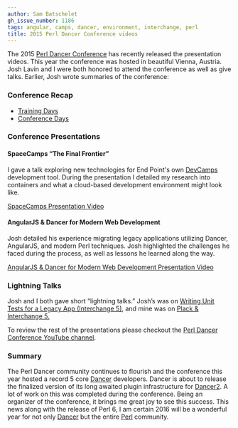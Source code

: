 ```yaml
---
author: Sam Batschelet
gh_issue_number: 1186
tags: angular, camps, dancer, environment, interchange, perl
title: 2015 Perl Dancer Conference videos
---
```


The 2015 [Perl Dancer Conference](http://perl.dance) has recently released the presentation videos. This year the conference was hosted in beautiful Vienna, Austria.  Josh Lavin and I were both honored to attend the conference as well as give talks.  Earlier, Josh wrote summaries of the conference:

### Conference Recap

- [Training Days](/blog/2015/10/28/perl-dancer-conference-2015-report)
- [Conference Days](/blog/2015/10/30/perl-dancer-conference-2015-report_30)

### Conference Presentations

#### SpaceCamps “The Final Frontier”

I gave a talk exploring new technologies for End Point's own [DevCamps](http://devcamps.org) development tool. During the presentation I detailed my research into containers and what a cloud-based development environment might look like.

[SpaceCamps Presentation Video](https://www.youtube.com/watch?v=IYKs8FF8--Y)

#### AngularJS & Dancer for Modern Web Development

Josh detailed his experience migrating legacy applications utilizing Dancer, AngularJS, and modern Perl techniques. Josh highlighted the challenges he faced during the process, as well as lessons he learned along the way.

[AngularJS & Dancer for Modern Web Development Presentation Video](https://www.youtube.com/watch?v=m7q6QbSHrkA)

### Lightning Talks

Josh and I both gave short “lightning talks.” Josh’s was on [Writing Unit Tests for a Legacy App (Interchange 5)](https://youtu.be/-eg21qxxIAA?t=12m47s), and mine was on [Plack & Interchange 5.](https://youtu.be/-eg21qxxIAA?t=19m11s)

To review the rest of the presentations please checkout the [Perl Dancer Conference YouTube channel](https://www.youtube.com/channel/UCWtnsx6yRuHvO2e-xX2Yyng).

### Summary

The Perl Dancer community continues to flourish and the conference this year hosted a record 5 core [Dancer](http://perldancer.org) developers.   Dancer is about to release the finalized version of its long awaited plugin infrastructure for [Dancer2](https://github.com/PerlDancer/Dancer2).  A lot of work on this was completed during the conference.  Being an organizer of the conference, it brings me great joy to see this success. This news along with the release of Perl 6, I am certain 2016 will be a wonderful year for not only [Dancer](perldancer.org) but the entire [Perl](https://www.perl.org/) community.
